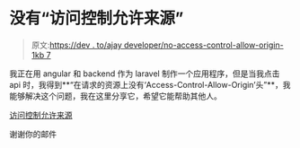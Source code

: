 # 没有“访问控制允许来源”

> 原文:[https://dev . to/ajay developer/no-access-control-allow-origin-1kb 7](https://dev.to/ajaydeveloper/no-access-control-allow-origin-1kb7)

我正在用 angular 和 backend 作为 laravel 制作一个应用程序，但是当我点击 api 时，我得到**“在请求的资源上没有‘Access-Control-Allow-Origin’头”**，我能够解决这个问题，我在这里分享它，希望它能帮助其他人。

[访问控制允许来源](https://therichpost.com/question/angular-6-no-access-control-allow-origin-header-is-present-on-the-requested-resource)

谢谢你的邮件